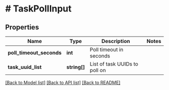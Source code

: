 # # TaskPollInput

## Properties

Name | Type | Description | Notes
------------ | ------------- | ------------- | -------------
**poll_timeout_seconds** | **int** | Poll timeout in seconds |
**task_uuid_list** | **string[]** | List of task UUIDs to poll on |

[[Back to Model list]](../../README.md#models) [[Back to API list]](../../README.md#endpoints) [[Back to README]](../../README.md)
